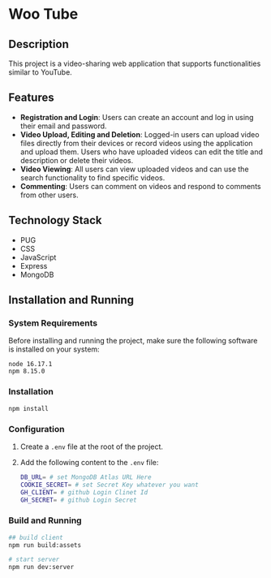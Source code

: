 # Woo Tube

## Description

This project is a video-sharing web application that supports functionalities similar to YouTube.

## Features

- **Registration and Login**: Users can create an account and log in using their email and password.    
- **Video Upload, Editing and Deletion**: Logged-in users can upload video files directly from their devices or record videos using the application and upload them. Users who have uploaded videos can edit the title and description or delete their videos.
- **Video Viewing**: All users can view uploaded videos and can use the search functionality to find specific videos.  
- **Commenting**: Users can comment on videos and respond to comments from other users.  

## Technology Stack

- PUG
- CSS
- JavaScript
- Express
- MongoDB

## Installation and Running

### System Requirements

Before installing and running the project, make sure the following software is installed on your system:

```
node 16.17.1
npm 8.15.0
```

### Installation

```
npm install
```

### Configuration

1. Create a `.env` file at the root of the project.
2. Add the following content to the `.env` file:
   
    ```sh
    DB_URL= # set MongoDB Atlas URL Here
    COOKIE_SECRET= # set Secret Key whatever you want
    GH_CLIENT= # github Login Clinet Id
    GH_SECRET= # github Login Secret
    ```

### Build and Running

```sh
## build client
npm run build:assets
```
```sh
# start server
npm run dev:server 
```
